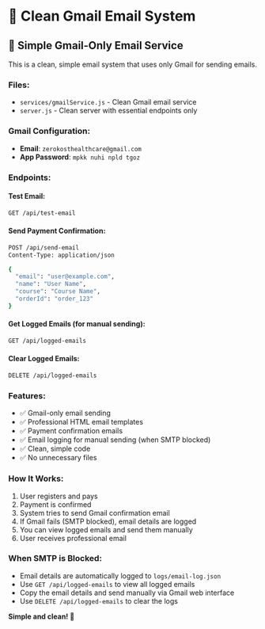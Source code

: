 # 🎯 Clean Gmail Email System

## 📧 **Simple Gmail-Only Email Service**

This is a clean, simple email system that uses only Gmail for sending emails.

### **Files:**
- `services/gmailService.js` - Clean Gmail email service
- `server.js` - Clean server with essential endpoints only

### **Gmail Configuration:**
- **Email**: `zerokosthealthcare@gmail.com`
- **App Password**: `mpkk nuhi npld tgoz`

### **Endpoints:**

#### **Test Email:**
```bash
GET /api/test-email
```

#### **Send Payment Confirmation:**
```bash
POST /api/send-email
Content-Type: application/json

{
  "email": "user@example.com",
  "name": "User Name",
  "course": "Course Name",
  "orderId": "order_123"
}
```

#### **Get Logged Emails (for manual sending):**
```bash
GET /api/logged-emails
```

#### **Clear Logged Emails:**
```bash
DELETE /api/logged-emails
```

### **Features:**
- ✅ Gmail-only email sending
- ✅ Professional HTML email templates
- ✅ Payment confirmation emails
- ✅ Email logging for manual sending (when SMTP blocked)
- ✅ Clean, simple code
- ✅ No unnecessary files

### **How It Works:**
1. User registers and pays
2. Payment is confirmed
3. System tries to send Gmail confirmation email
4. If Gmail fails (SMTP blocked), email details are logged
5. You can view logged emails and send them manually
6. User receives professional email

### **When SMTP is Blocked:**
- Email details are automatically logged to `logs/email-log.json`
- Use `GET /api/logged-emails` to view all logged emails
- Copy the email details and send manually via Gmail web interface
- Use `DELETE /api/logged-emails` to clear the logs

**Simple and clean! 🚀**